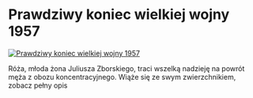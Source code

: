 Prawdziwy koniec wielkiej wojny 1957 
=============
[![Prawdziwy koniec wielkiej wojny 1957 ](http://vidos.pl/images/player.gif)](http://vidos.pl/prawdziwy-koniec-wielkiej-wojny-1957)

 Róża, młoda żona Juliusza Zborskiego, traci wszelką nadzieję na powrót męża z obozu koncentracyjnego. Wiąże się ze swym zwierzchnikiem, zobacz pełny opis
